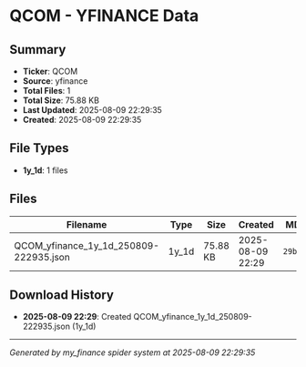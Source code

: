 # QCOM - YFINANCE Data

## Summary
- **Ticker**: QCOM
- **Source**: yfinance
- **Total Files**: 1
- **Total Size**: 75.88 KB
- **Last Updated**: 2025-08-09 22:29:35
- **Created**: 2025-08-09 22:29:35

## File Types
- **1y_1d**: 1 files

## Files

| Filename | Type | Size | Created | MD5 Hash |
|----------|------|------|---------|----------|
| QCOM_yfinance_1y_1d_250809-222935.json | 1y_1d | 75.88 KB | 2025-08-09 22:29 | `29b91d5a...` |

## Download History

- **2025-08-09 22:29**: Created QCOM_yfinance_1y_1d_250809-222935.json (1y_1d)

---
*Generated by my_finance spider system at 2025-08-09 22:29:35*
